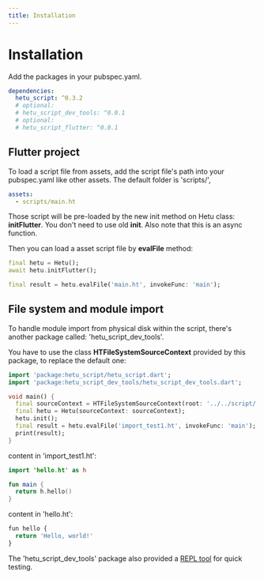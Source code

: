 ```yaml
---
title: Installation
---
```


# Installation

Add the packages in your pubspec.yaml.

```yaml
dependencies:
  hetu_script: ^0.3.2
  # optional:
  # hetu_script_dev_tools: ^0.0.1
  # optional:
  # hetu_script_flutter: ^0.0.1
```

## Flutter project

To load a script file from assets, add the script file's path into your pubspec.yaml like other assets.
The default folder is 'scripts/',

```yaml
assets:
  - scripts/main.ht
```

Those script will be pre-loaded by the new init method on Hetu class: **initFlutter**. You don't need to use old **init**. Also note that this is an async function.

Then you can load a asset script file by **evalFile** method:

```dart
final hetu = Hetu();
await hetu.initFlutter();

final result = hetu.evalFile('main.ht', invokeFunc: 'main');
```

## File system and module import

To handle module import from physical disk within the script, there's another package called: 'hetu_script_dev_tools'.

You have to use the class **HTFileSystemSourceContext** provided by this package, to replace the default one:

```dart
import 'package:hetu_script/hetu_script.dart';
import 'package:hetu_script_dev_tools/hetu_script_dev_tools.dart';

void main() {
  final sourceContext = HTFileSystemSourceContext(root: '../../script/');
  final hetu = Hetu(sourceContext: sourceContext);
  hetu.init();
  final result = hetu.evalFile('import_test1.ht', invokeFunc: 'main');
  print(result);
}
```

content in 'import_test1.ht':

```kotlin
import 'hello.ht' as h

fun main {
  return h.hello()
}
```

content in 'hello.ht':

```javascript
fun hello {
  return 'Hello, world!'
}
```

The 'hetu_script_dev_tools' package also provided a [REPL tool](../command_line_tool/readme.md#REPL) for quick testing.
